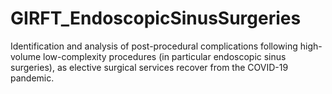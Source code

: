 # GIRFT_EndoscopicSinusSurgeries
Identification and analysis of post-procedural complications following high-volume low-complexity procedures (in particular endoscopic sinus surgeries), as elective surgical services recover from the COVID-19 pandemic.
